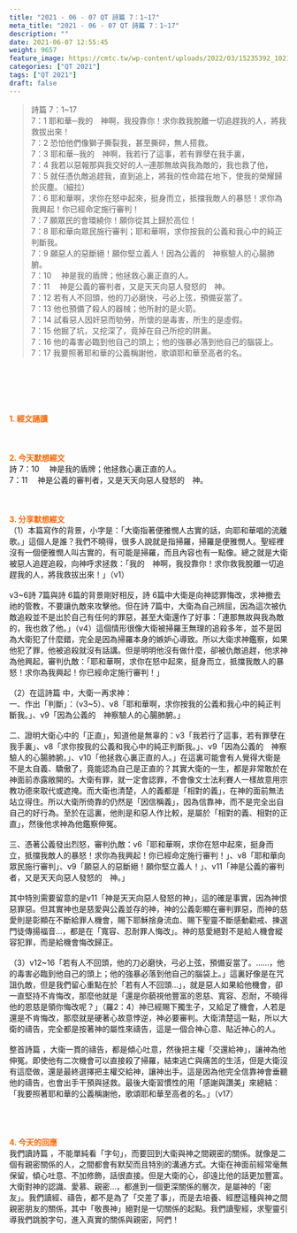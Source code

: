 ```yaml
---
title: "2021 - 06 - 07 QT 詩篇 7：1~17"
meta_title: "2021 - 06 - 07 QT 詩篇 7：1~17"
description: ""
date: 2021-06-07 12:55:45
weight: 9657
feature_image: https://cmtc.tw/wp-content/uploads/2022/03/15235392_10211799862337740_180693556567566654_o-1.webp
categories: ["QT 2021"]
tags: ["QT 2021"]
draft: false
---
```


<blockquote>詩篇 7：1~17<br />
7：1 耶和華─我的　神啊，我投靠你！求你救我脫離一切追趕我的人，將我救拔出來！<br />
7：2 恐怕他們像獅子撕裂我，甚至撕碎，無人搭救。<br />
7：3 耶和華─我的　神啊，我若行了這事，若有罪孽在我手裏，<br />
7：4 我若以惡報那與我交好的人─連那無故與我為敵的，我也救了他，<br />
7：5 就任憑仇敵追趕我，直到追上，將我的性命踏在地下，使我的榮耀歸於灰塵。（細拉）<br />
7：6 耶和華啊，求你在怒中起來，挺身而立，抵擋我敵人的暴怒！求你為我興起！你已經命定施行審判！<br />
7：7 願眾民的會環繞你！願你從其上歸於高位！<br />
7：8 耶和華向眾民施行審判；耶和華啊，求你按我的公義和我心中的純正判斷我。<br />
7：9 願惡人的惡斷絕！願你堅立義人！因為公義的　神察驗人的心腸肺腑。<br />
7：10 　神是我的盾牌；他拯救心裏正直的人。<br />
7：11 　神是公義的審判者，又是天天向惡人發怒的　神。<br />
7：12 若有人不回頭，他的刀必磨快，弓必上弦，預備妥當了。<br />
7：13 他也預備了殺人的器械；他所射的是火箭。<br />
7：14 試看惡人因奸惡而劬勞，所懷的是毒害，所生的是虛假。<br />
7：15 他掘了坑，又挖深了，竟掉在自己所挖的阱裏。<br />
7：16 他的毒害必臨到他自己的頭上；他的強暴必落到他自己的腦袋上。<br />
7：17 我要照著耶和華的公義稱謝他，歌頌耶和華至高者的名。</blockquote><br />
&nbsp;<br />
<br />
&nbsp;<br />
<br />
<span style="color: #ff6600;"><strong>1. </strong><strong>經文誦讀</strong></span><br />
<br />
<span style="color: #ff6600;"><strong> </strong></span><br />
<br />
<span style="color: #ff6600;"><strong>2. 今天默想</strong><strong>經文<br />
</strong></span>詩 7：10 　神是我的盾牌；他拯救心裏正直的人。<br />
7：11 　神是公義的審判者，又是天天向惡人發怒的　神。<br />
<br />
&nbsp;<br />
<br />
<span style="color: #ff6600;"><strong>3. 分享默想經文<br />
</strong></span>（1）本篇寫作的背景，小字是：「大衛指著便雅憫人古實的話，向耶和華唱的流離歌。」這個人是誰？我們不曉得，很多人說就是指掃羅，掃羅是便雅憫人。聖經裡沒有一個便雅憫人叫古實的，有可能是掃羅，而且內容也有一點像。總之就是大衛被惡人追趕追殺，向神呼求拯救：「我的　神啊，我投靠你！求你救我脫離一切追趕我的人，將我救拔出來！」（v1）<br />
<br />
v3~6詩 7篇與詩 6篇的背景剛好相反，詩 6篇中大衛是向神認罪悔改，求神撤去祂的管教，不要讓仇敵來攻擊他。但在詩 7篇中，大衛為自己辨屈，因為這次被仇敵追殺並不是出於自己有任何的罪惡，甚至大衛還作了好事：「連那無故與我為敵的，我也救了他。」（v4）這個情形很像大衛被掃羅王無理的追殺多年，並不是因為大衛犯了什麼錯，完全是因為掃羅本身的嫉妒心導致。所以大衛求神鑑察，如果他犯了罪，他被追殺就沒有話講。但是明明他沒有做什麼，卻被仇敵追趕，他求神為他興起，審判仇敵：「耶和華啊，求你在怒中起來，挺身而立，抵擋我敵人的暴怒！求你為我興起！你已經命定施行審判！」<br />
<br />
（2）在這詩篇 中，大衛一再求神：<br />
一、作出「判斷」：（v3~5）、v8「耶和華啊，求你按我的公義和我心中的純正判斷我。」、v9「因為公義的　神察驗人的心腸肺腑。」<br />
<br />
二、證明大衛心中的「正直」，知道他是無辜的：v3「我若行了這事，若有罪孽在我手裏」、v8「求你按我的公義和我心中的純正判斷我。」、v9「因為公義的　神察驗人的心腸肺腑。」、v10「他拯救心裏正直的人。」在這裏可能會有人覺得大衛是不是太自義、驕傲了，竟能認為自己是正直的？其實大衛的一生，都是非常敢於在神面前赤露敞開的。大衛有罪，就一定會認罪，不會像文士法利賽人一樣故意用宗教功德來取代或遮掩。而大衛也清楚，人的義都是「相對的義」，在神的面前無法站立得住。所以大衛所倚靠的仍然是「因信稱義」，因為信靠神，而不是完全出自自己的好行為。至於在這裏，他則是和惡人作比較，是屬於「相對的義、相對的正直」，然後他求神為他鑑察伸冤。<br />
<br />
三、憑著公義發出烈怒，審判仇敵：v6「耶和華啊，求你在怒中起來，挺身而立，抵擋我敵人的暴怒！求你為我興起！你已經命定施行審判！」、v8「耶和華向眾民施行審判」、v9「願惡人的惡斷絕！願你堅立義人！」、v11「神是公義的審判者，又是天天向惡人發怒的　神。」<br />
<br />
其中特別需要留意的是v11「神是天天向惡人發怒的神」，這的確是事實，因為神恨惡罪惡。但其實神也是慈愛與公義並存的神，神的公義彰顯在審判罪惡，而神的慈愛則是彰顯在不斷給罪人機會，賜下耶穌捨身流血、賜下聖靈不斷感動勸戒、揀選門徒傳揚福音…，都是在「寬容、忍耐罪人悔改」。神的慈愛絕對不是給人機會縱容犯罪，而是給機會悔改歸正。<br />
<br />
（3）v12~16「若有人不回頭，他的刀必磨快，弓必上弦，預備妥當了。……，他的毒害必臨到他自己的頭上；他的強暴必落到他自己的腦袋上。」這裏好像是在咒詛仇敵，但是我們留心重點在於「若有人不回頭…」，就是惡人如果給他機會，卻一直堅持不肯悔改，那麼他就是「還是你藐視他豐富的恩慈、寬容、忍耐，不曉得他的恩慈是領你悔改呢？」（羅2：4）神已經賜下獨生子，又給足了機會，人若是還是不肯悔改，那麼就是硬著心故意悖逆，神必要審判。大衛清楚這一點，所以大衛的禱告，完全都是按著神的屬性來禱告，這是一個合神心意、貼近神心的人。<br />
<br />
整首詩篇 ，大衛一貫的禱告，都是傾心吐意，然後把主權「交還給神」，讓神為他伸冤。即使他有二次機會可以直接殺了掃羅，結束逃亡與痛苦的生活，但是大衛沒有這麼做，還是最終選擇把主權交給神，讓神出手。這是因為他完全信靠神會垂聽他的禱告，也會出手干預與拯救。最後大衛習慣性的用「感謝與讚美」來總結：「我要照著耶和華的公義稱謝他，歌頌耶和華至高者的名。」（v17）<br />
<br />
<br />
&nbsp;<br />
<br />
<span style="color: #ff6600;"><strong>4. 今天的回應<br />
</strong></span>我們讀詩篇 ，不能單純看「字句」，而要回到大衛與神之間親密的關係。就像是二個有親密關係的人，之間都會有默契而且特別的溝通方式。大衛在神面前經常毫無保留，傾心吐意、不加修飾，話很直接。但是大衛的心，卻遠比他的話更加豐富。大衛對神的認識、愛慕、親密…，都進到一個更深關係的層次，是屬神的「密友」。我們讀經、禱告，都不是為了「交差了事」，而是去培養、經歷這種與神之間親密朋友的關係，其中「敬畏神」絕對是一切關係的起點。我們讀聖經，求聖靈引導我們跳脫字句，進入真實的關係與親密，阿們！
        